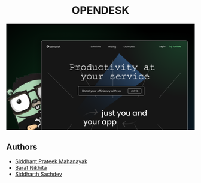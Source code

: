 <h1 align="center">OPENDESK</h1>

![](/assets/opendesk.png)

## Authors
- [Siddhant Prateek Mahanayak](github.com/siddhantprateek)
- [Barat Nikhita](github.com/NikhitaBarat)
- [Siddharth Sachdev](github.com/siddharthsachdev)
